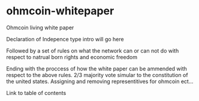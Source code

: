 # ohmcoin-whitepaper
Ohmcoin living white paper

Declaration of Indepence type intro will go here

Followed by a set of rules on what the network can or can not do with respect to natrual born rights and economic freedom

Ending with the proccess of how the white paper can be ammended with respect to the above rules. 2/3 majority vote simular to the constitution of the united states. Assigning and removing representitives for ohmcoin ect...

Link to table of contents
